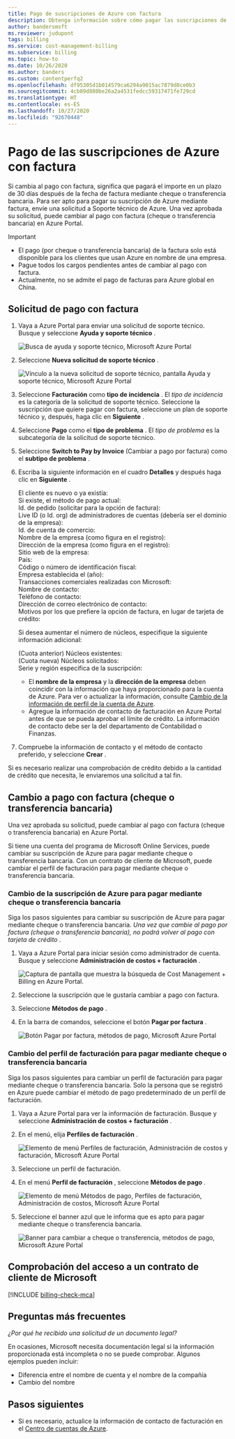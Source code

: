 ```yaml
---
title: Pago de suscripciones de Azure con factura
description: Obtenga información sobre cómo pagar las suscripciones de Azure mediante factura. Consulte las preguntas más frecuentes y vea los recursos adicionales.
author: bandersmsft
ms.reviewer: judupont
tags: billing
ms.service: cost-management-billing
ms.subservice: billing
ms.topic: how-to
ms.date: 10/26/2020
ms.author: banders
ms.custom: contentperfq2
ms.openlocfilehash: df95305d1b014579ca6294a9015ac7879d8ce0b3
ms.sourcegitcommit: 4cb89d880be26a2a4531fedcc59317471fe729cd
ms.translationtype: HT
ms.contentlocale: es-ES
ms.lasthandoff: 10/27/2020
ms.locfileid: "92670448"
---
```

# <a name="pay-for-your-azure-subscription-by-invoice"></a>Pago de las suscripciones de Azure con factura

Si cambia al pago con factura, significa que pagará el importe en un plazo de 30 días después de la fecha de factura mediante cheque o transferencia bancaria. Para ser apto para pagar su suscripción de Azure mediante factura, envíe una solicitud a Soporte técnico de Azure. Una vez aprobada su solicitud, puede cambiar al pago con factura (cheque o transferencia bancaria) en Azure Portal.

> [!IMPORTANT]
> * El pago (por cheque o transferencia bancaria) de la factura solo está disponible para los clientes que usan Azure en nombre de una empresa.
> * Pague todos los cargos pendientes antes de cambiar al pago con factura.
> * Actualmente, no se admite el pago de facturas para Azure global en China.

## <a name="request-to-pay-by-invoice"></a>Solicitud de pago con factura

1. Vaya a Azure Portal para enviar una solicitud de soporte técnico. Busque y seleccione **Ayuda y soporte técnico** .

    ![Busca de ayuda y soporte técnico, Microsoft Azure Portal](./media/pay-by-invoice/search-for-help-and-support.png)

2. Seleccione **Nueva solicitud de soporte técnico** .

    ![Vínculo a la nueva solicitud de soporte técnico, pantalla Ayuda y soporte técnico, Microsoft Azure Portal](./media/pay-by-invoice/help-and-support.png)

2. Seleccione **Facturación** como **tipo de incidencia** . El *tipo de incidencia* es la categoría de la solicitud de soporte técnico. Seleccione la suscripción que quiere pagar con factura, seleccione un plan de soporte técnico y, después, haga clic en **Siguiente** .

3. Seleccione **Pago** como el **tipo de problema** . El *tipo de problema* es la subcategoría de la solicitud de soporte técnico.

4. Seleccione **Switch to Pay by Invoice** (Cambiar a pago por factura) como el **subtipo de problema** .

5. Escriba la siguiente información en el cuadro **Detalles** y después haga clic en **Siguiente** .

     El cliente es nuevo o ya existía:<br>
     Si existe, el método de pago actual:<br>
     Id. de pedido (solicitar para la opción de factura):<br>
     Live ID (o Id. org) de administradores de cuentas (debería ser el dominio de la empresa):<br>
     Id. de cuenta de comercio:<br>
     Nombre de la empresa (como figura en el registro):<br>
     Dirección de la empresa (como figura en el registro):<br>
     Sitio web de la empresa:<br>
     País:<br>
     Código o número de identificación fiscal:<br>
     Empresa establecida el (año):<br>
     Transacciones comerciales realizadas con Microsoft:<br>
     Nombre de contacto:<br>
     Teléfono de contacto:<br>
     Dirección de correo electrónico de contacto:<br>
     Motivos por los que prefiere la opción de factura, en lugar de tarjeta de crédito:<br>

     Si desea aumentar el número de núcleos, especifique la siguiente información adicional:<br>

     (Cuota anterior) Núcleos existentes:<br>
     (Cuota nueva) Núcleos solicitados:<br>
     Serie y región específica de la suscripción:<br>

    - El **nombre de la empresa** y la **dirección de la empresa** deben coincidir con la información que haya proporcionado para la cuenta de Azure. Para ver o actualizar la información, consulte [Cambio de la información de perfil de la cuenta de Azure](change-azure-account-profile.md).
    - Agregue la información de contacto de facturación en Azure Portal antes de que se pueda aprobar el límite de crédito. La información de contacto debe ser la del departamento de Contabilidad o Finanzas.

6. Compruebe la información de contacto y el método de contacto preferido, y seleccione **Crear** .

Si es necesario realizar una comprobación de crédito debido a la cantidad de crédito que necesita, le enviaremos una solicitud a tal fin.

## <a name="switch-to-invoice-pay-checkwire-transfer"></a>Cambio a pago con factura (cheque o transferencia bancaria)

Una vez aprobada su solicitud, puede cambiar al pago con factura (cheque o transferencia bancaria) en Azure Portal.

Si tiene una cuenta del programa de Microsoft Online Services, puede cambiar su suscripción de Azure para pagar mediante cheque o transferencia bancaria. Con un contrato de cliente de Microsoft, puede cambiar el perfil de facturación para pagar mediante cheque o transferencia bancaria.

### <a name="switch-azure-subscription-to-checkwire-transfer"></a>Cambio de la suscripción de Azure para pagar mediante cheque o transferencia bancaria

Siga los pasos siguientes para cambiar su suscripción de Azure para pagar mediante cheque o transferencia bancaria. *Una vez que cambie al pago por factura (cheque o transferencia bancaria), no podrá volver al pago con tarjeta de crédito* .

1. Vaya a Azure Portal para iniciar sesión como administrador de cuenta. Busque y seleccione **Administración de costos + facturación** .

    ![Captura de pantalla que muestra la búsqueda de Cost Management + Billing en Azure Portal.](./media/pay-by-invoice/search.png)

1. Seleccione la suscripción que le gustaría cambiar a pago con factura.
1. Seleccione **Métodos de pago** .
1. En la barra de comandos, seleccione el botón **Pagar por factura** .

    ![Botón Pagar por factura, métodos de pago, Microsoft Azure Portal](./media/pay-by-invoice/pay-by-invoice.png)

### <a name="switch-billing-profile-to-checkwire-transfer"></a>Cambio del perfil de facturación para pagar mediante cheque o transferencia bancaria

Siga los pasos siguientes para cambiar un perfil de facturación para pagar mediante cheque o transferencia bancaria. Solo la persona que se registró en Azure puede cambiar el método de pago predeterminado de un perfil de facturación.

1. Vaya a Azure Portal para ver la información de facturación. Busque y seleccione **Administración de costos + facturación** .
1. En el menú, elija **Perfiles de facturación** .

    ![Elemento de menú Perfiles de facturación, Administración de costos y facturación, Microsoft Azure Portal](./media/pay-by-invoice/billing-profile.png)

1. Seleccione un perfil de facturación.
1. En el menú **Perfil de facturación** , seleccione **Métodos de pago** .

   ![Elemento de menú Métodos de pago, Perfiles de facturación, Administración de costos, Microsoft Azure Portal](./media/pay-by-invoice/billing-profile-payment-methods.png)

1. Seleccione el banner azul que le informa que es apto para pagar mediante cheque o transferencia bancaria.

    ![Banner para cambiar a cheque o transferencia, métodos de pago, Microsoft Azure Portal](./media/pay-by-invoice/customer-led-switch-to-invoice.png)

## <a name="check-access-to-a-microsoft-customer-agreement"></a>Comprobación del acceso a un contrato de cliente de Microsoft
[!INCLUDE [billing-check-mca](../../../includes/billing-check-mca.md)]

## <a name="frequently-asked-questions"></a>Preguntas más frecuentes

*¿Por qué he recibido una solicitud de un documento legal?*

En ocasiones, Microsoft necesita documentación legal si la información proporcionada está incompleta o no se puede comprobar. Algunos ejemplos pueden incluir:

* Diferencia entre el nombre de cuenta y el nombre de la compañía
* Cambio del nombre

## <a name="next-steps"></a>Pasos siguientes

* Si es necesario, actualice la información de contacto de facturación en el [Centro de cuentas de Azure](https://account.azure.com/Profile).

